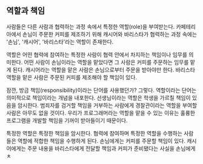## 역할과 책임
사람들은 다른 사람과 협력하는 과정 속에서 특정한 역할(role)을 부여받는다. 카페테리아에서 손님이 주문한 커피를 제조하기 위해 캐시어와 바리스타가 협력하는 과정 속에는 '손님', '캐시어', '바리스타'라는 역할이 존재한다.

역할은 어떤 협력에 참여하는 특정한 사람이 협력 안에서 차지하는 책임이나 임무를 의미한다. 어떤 사람이 손님이라는 역할을 맡았다면 그 사람은 커피를 주문하는 임무를 맡게 된다. 캐시어라는 역할을 맡은 사람은 손님으로부터 주문을 받아야만 한다. 바리스타 역할을 맡은 사람은 주문된 커피를 제조해야 할 책임이 있다.

잠깐, 방금 책임(responsibility)이라는 단어를 사용했던가? 그렇다. 역할이라는 단어는 의미적으로 책임이라는 개념을 내포한다. 선생님이라는 역할은 학생을 가르칠 책임이 있음을 암시한다. 범죄자를 검거할 책임을 거부하는 사람에게 경찰관이라는 역할을 부여할 사람은 아무도 없을 것이다. 우리가 프로그래머라는 역할을 맡을 수 있는 이유는 훌륭한 프로그램을 개발할 책임을  기꺼이 받아들이기 때문이다.

특정한 역할은 특정한 책임을 암시한다. 협력에 참여하며 특정한 역할을 수행하는 사람들은 역할에 적합한 책임을 수행하게 된다. 손님에게는 커피를 주문할 책임이 있다. 캐시어에게는 주문 내용을 바리스타에게 전달할 책임과 커피가 준비됐다는 사실을 손님에게 ㅊ